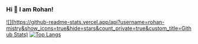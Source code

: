 ### Hi 👋 I am Rohan!

[![](https://github-readme-stats.vercel.app/api?username=rohan-mistry&show_icons=true&hide=stars&count_private=true&custom_title=Github Stats)](https://github.com/rohan-mistry/github-readme-stats)
[![Top Langs](https://github-readme-stats.vercel.app/api/top-langs/?username=rohan-mistry&layout=compact)](https://github.com/rohan-mistry/github-readme-stats)

<!--
**rohan-mistry/rohan-mistry** is a ✨ _special_ ✨ repository because its `README.md` (this file) appears on your GitHub profile.

Here are some ideas to get you started:

- 🔭 I’m currently working on ...
- 🌱 I’m currently learning ...
- 👯 I’m looking to collaborate on ...
- 🤔 I’m looking for help with ...
- 💬 Ask me about ...
- 📫 How to reach me: ...
- 😄 Pronouns: ...
- ⚡ Fun fact: ...
-->
